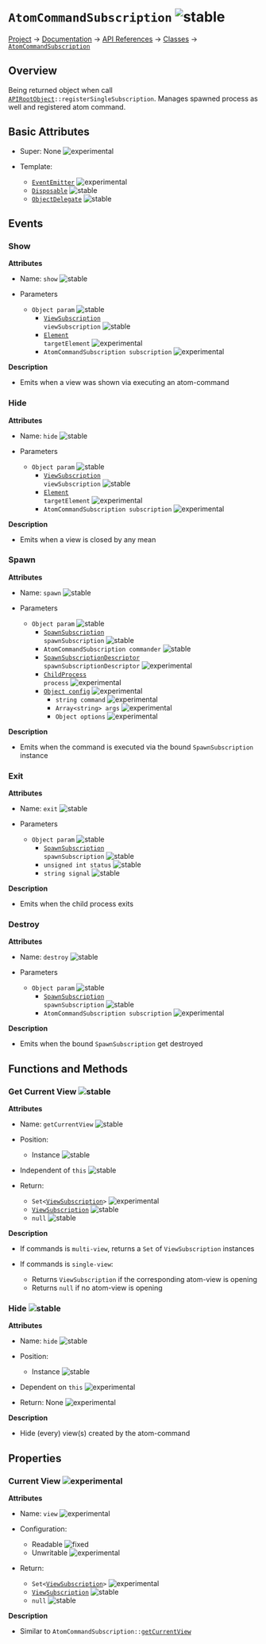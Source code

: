 # `AtomCommandSubscription` ![stable]
[Project](https://github.com/ksxatompackages/quick-spawn) → [Documentation](../..) → [API References](..) → [Classes](.) → [`AtomCommandSubscription`](./atom-command-subscription.md)

## Overview

Being returned object when call <code>[APIRootObject](.classes/api.md)::registerSingleSubscription</code>. Manages spawned process as well and registered atom command.

## Basic Attributes

* Super: None ![experimental]

* Template:
  - [`EventEmitter`](../templates/event-emitter.md) ![experimental]
  - [`Disposable`](../templates/disposable.md) ![stable]
  - [`ObjectDelegate`](../templates/object-delegate.md) ![stable]

## Events

### Show

**Attributes**

* Name: `show` ![stable]

* Parameters
  - `Object param` ![stable]
    - <code>[ViewSubscription](./view-subscription.md) viewSubscription</code> ![stable]
    - <code>[Element](https://developer.mozilla.org/en-US/docs/Web/API/Element) targetElement</code> ![experimental]
    - `AtomCommandSubscription subscription` ![experimental]

**Description**

* Emits when a view was shown via executing an atom-command

### Hide

**Attributes**

* Name: `hide` ![stable]

* Parameters
  - `Object param` ![stable]
    - <code>[ViewSubscription](./view-subscription.md) viewSubscription</code> ![stable]
    - <code>[Element](https://developer.mozilla.org/en-US/docs/Web/API/Element) targetElement</code> ![experimental]
    - `AtomCommandSubscription subscription` ![experimental]

**Description**

* Emits when a view is closed by any mean

### Spawn

**Attributes**

* Name: `spawn` ![stable]

* Parameters
  - `Object param` ![stable]
    - <code>[SpawnSubscription](./spawn-subscription.md) spawnSubscription</code> ![stable]
    - `AtomCommandSubscription commander` ![stable]
    - <code>[SpawnSubscriptionDescriptor](../structures/spawn-subscription-descriptor.md) spawnSubscriptionDescriptor</code> ![experimental]
    - <code>[ChildProcess](https://nodejs.org/api/child_process.html#child_process_class_childprocess) process</code> ![experimental]
    - [`Object config`](https://nodejs.org/api/child_process.html#child_process_child_process_spawn_command_args_options) ![experimental]
      - `string command` ![experimental]
      - `Array<string> args` ![experimental]
      - `Object options` ![experimental]

**Description**

* Emits when the command is executed via the bound `SpawnSubscription` instance

### Exit

**Attributes**

* Name: `exit` ![stable]

* Parameters
  - `Object param` ![stable]
    - <code>[SpawnSubscription](./spawn-subscription.md) spawnSubscription</code> ![stable]
    - `unsigned int status` ![stable]
    - `string signal` ![stable]

**Description**

* Emits when the child process exits

### Destroy

**Attributes**

* Name: `destroy` ![stable]

* Parameters
  - `Object param` ![stable]
    - <code>[SpawnSubscription](./spawn-subscription.md) spawnSubscription</code> ![stable]
    - `AtomCommandSubscription subscription` ![experimental]

**Description**

* Emits when the bound `SpawnSubscription` get destroyed

## Functions and Methods

### Get Current View ![stable]

**Attributes**

* Name: `getCurrentView` ![stable]

* Position:
  - Instance ![stable]

* Independent of `this` ![stable]

* Return:
  - <code>Set&lt;[ViewSubscription](./view-subscription.md)&gt;</code> ![experimental]
  - [`ViewSubscription`](./view-subscription.md) ![stable]
  - `null` ![stable]

**Description**

* If commands is `multi-view`, returns a `Set` of `ViewSubscription` instances

* If commands is `single-view`:
  - Returns `ViewSubscription` if the corresponding atom-view is opening
  - Returns `null` if no atom-view is opening

### Hide ![stable]

**Attributes**

* Name: `hide` ![stable]

* Position:
  - Instance ![stable]

* Dependent on `this` ![experimental]

* Return: None ![experimental]

**Description**

* Hide (every) view(s) created by the atom-command

## Properties

### Current View ![experimental]

**Attributes**

* Name: `view` ![experimental]

* Configuration:
  - Readable ![fixed]
  - Unwritable ![experimental]

* Return:
  - <code>Set&lt;[ViewSubscription](./view-subscription.md)&gt;</code> ![experimental]
  - [`ViewSubscription`](./view-subscription.md) ![stable]
  - `null` ![stable]

**Description**

 * Similar to <code>AtomCommandSubscription::[getCurrentView](#get-current-view-)</code>

[fixed]: https://cdn.rawgit.com/ksxatompackages/quick-spawn/images-v0.1.1/docs/images/badges/fixed.svg
[stable]: https://cdn.rawgit.com/ksxatompackages/quick-spawn/images-v0.1.1/docs/images/badges/stable.svg
[experimental]: https://cdn.rawgit.com/ksxatompackages/quick-spawn/images-v0.1.1/docs/images/badges/experimental.svg
[deprecated]: https://cdn.rawgit.com/ksxatompackages/quick-spawn/images-v0.1.1/docs/images/badges/deprecated.svg
